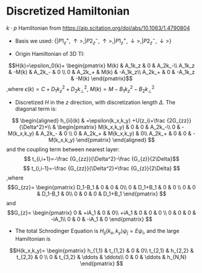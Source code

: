 # Discretized Hamiltonian

$k\cdot p$ Hamiltonian from <https://aip.scitation.org/doi/abs/10.1063/1.4790804>

+ Basis we used: $\left\{|P1_z^+,\uparrow>,|P2_z^-,\uparrow>,|P1_z^+,\downarrow>,|P2_z^-,\downarrow>\right\}$

+ Origin Hamiltonian of 3D TI:

$$H(k)=\epsilon_0(k)+
\begin{pmatrix}
M(k) & A_1k_z & 0 & A_2k_-\\
A_1k_z & -M(k) & A_2k_- & 0 \\
0 & A_2k_+ & M(k) & -A_1k_z\\
A_2k_+ & 0 & -A_1k_z & -M(k)
\end{pmatrix}$$
,where $\epsilon(k)=C+D_1k_z^2+D_2k_\bot^2$, $M(k)=M-B_1k_z^2-B_2k_\bot^2$

+ Discretized $H$ in the $z$ direction, with discretization length $\Delta$. The diagonal term is:

$$
\begin{aligned}
h_{ii}(k) & =\epsilon(k_x,k_y) +U(z_i)+\frac {2G_{zz}}{\Delta^2}+\\ &
\begin{pmatrix}
M(k_x,k_y) & 0 & 0 & A_2k_-\\
0 & -M(k_x,k_y) & A_2k_- & 0 \\
0 & A_2k_+ & M(k_x,k_y) & 0\\
A_2k_+ & 0 & 0 & -M(k_x,k_y)
\end{pmatrix}
\end{aligned}
$$
and the coupling term between nearest layer:
$$
t_{i,i+1}=-\frac {G_{zz}}{\Delta^2}-\frac {G_{z}}{2\Delta}$$$$
t_{i,i-1}=-\frac {G_{zz}}{\Delta^2}+\frac {G_{z}}{2\Delta}
$$
,where
$$G_{zz}=
\begin{pmatrix}
D_1-B_1 & 0 & 0 & 0\\
0 & D_1+B_1 & 0 & 0 \\
0 & 0 & D_1-B_1 & 0\\
0 & 0 & 0 & D_1+B_1
\end{pmatrix}
$$
and
$$G_{z}=
\begin{pmatrix}
0 & +iA_1 & 0 & 0\\
+iA_1 & 0 & 0 & 0 \\
0 & 0 & 0 & -iA_1\\
0 & 0 & -iA_1 & 0
\end{pmatrix}
$$

+ The total Schrodinger Equation is $H_{ij}(k_x,k_y)\psi_j=E\psi_i$, and the large Hamiltonian is

$$H(k_x,k_y)=
\begin{pmatrix}
h_{1,1} & t_{1,2} & 0 & 0\\
t_{2,1} & h_{2,2} & t_{2,3} & 0 \\
0 & t_{3,2} & \ddots & \ddots\\
0 & 0 & \ddots & h_{N,N}
\end{pmatrix}
$$
